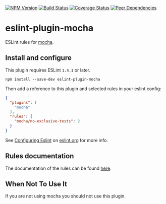 [![NPM Version](https://img.shields.io/npm/v/eslint-plugin-mocha.svg?style=flat)](https://www.npmjs.org/package/eslint-plugin-mocha)
[![Build Status](https://img.shields.io/travis/lo1tuma/eslint-plugin-mocha.svg?style=flat)](https://travis-ci.org/lo1tuma/eslint-plugin-mocha)
[![Coverage Status](https://img.shields.io/coveralls/lo1tuma/eslint-plugin-mocha.svg?style=flat)](https://coveralls.io/r/lo1tuma/eslint-plugin-mocha)
[![Peer Dependencies](http://img.shields.io/david/peer/lo1tuma/eslint-plugin-mocha.svg?style=flat)](https://david-dm.org/lo1tuma/eslint-plugin-mocha#info=peerDependencies&view=table)

# eslint-plugin-mocha

ESLint rules for [mocha](http://mochajs.org/).

## Install and configure

This plugin requires ESLint `1.4.1` or later.

`npm install --save-dev eslint-plugin-mocha`

Then add a reference to this plugin and selected rules in your eslint config:

```json
{
  "plugins": [
    "mocha"
  ],
  "rules": {
    "mocha/no-exclusive-tests": 2
  }
}
```
See [Configuring Eslint](http://eslint.org/docs/user-guide/configuring) on [eslint.org](http://eslint.org) for more info.

## Rules documentation

The documentation of the rules can be found [here](docs/rules).

## When Not To Use It

If you are not using mocha you should not use this plugin.

